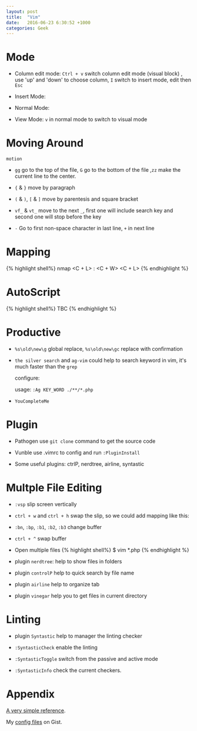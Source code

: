 ```yaml
---
layout: post
title:  "Vim"
date:   2016-06-23 6:30:52 +1000
categories: Geek
---
```

Mode
=====
- Column edit mode: `Ctrl + v` switch column edit mode (visual block) , use 'up' and 'down' to choose column, `I` switch to insert mode, edit then `Esc`

- Insert Mode: <tbc>

- Normal Mode: <tbc>

- View Mode: `v` in normal mode to switch to visual mode

Moving Around
============
`motion`

- `gg` go to the top of the file, `G` go to the bottom of the file ,`zz` make the current line to the center.

- `{` & `}` move by paragraph

- `(` & `)`, `[` & `]`  move by parentesis and square bracket

- `vf_` & `vt_` move to the next `_`, first one will include search key and second one will stop before the key

- `-` Go to first non-space character in last line, `+` in next line

Mapping
=======
{% highlight shell%}
nmap <C + L> : <C + W> <C + L>
{% endhighlight %}

AutoScript
==========
{% highlight shell%}
TBC
{% endhighlight %}

Productive
==========
- `%s\old\new\g` global replace, `%s\old\new\gc` replace with confirmation

- `the silver search` and `ag-vim` could help to search keyword in vim, it's much faster than the `grep`
 
  configure: 
  
  usage: `:Ag KEY_WORD ./**/*.php`

- `YouCompleteMe` 

Plugin
======
- Pathogen use `git clone` command to get the source code

- Vunble use .vimrc to config and run `:PluginInstall`

- Some useful plugins: ctrlP, nerdtree, airline, syntastic


Multple File Editing
====================
- `:vsp` slip screen vertically

- `ctrl + w` and `ctrl + h` swap the slip, so we could add mapping like this:

- `:bn`, `:bp`, `:b1`, `:b2`, `:b3` change buffer

- `ctrl + ^` swap buffer

- Open multiple files
{% highlight shell%}
$ vim *.php
{% endhighlight %}


- plugin `nerdtree`: help to show files in folders

- plugin `controlP` help to quick search by file name

- plugin `airline` help to organize tab

- plugin `vinegar` help you to get files in current directory

Linting
=======
- plugin `Syntastic` help to manager the linting checker

- `:SyntasticCheck` enable the linting

- `:SyntasticToggle` switch from the passive and active mode

- `:SyntasticInfo` check the current checkers.


Appendix
========
[A very simple reference](http://www.worldtimzone.com/res/vi.html).

My [config files](https://gist.github.com/ericatsydney/b5e62ef00b4eb80c2b0bd3d80d9b1932) on Gist. 